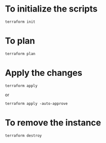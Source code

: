 
# To initialize the scripts
```
terraform init
```



# To plan
```
terraform plan
```


# Apply the changes
```
terraform apply
```
or

```
terraform apply -auto-approve
```



# To remove the instance 
```
terraform destroy
```
